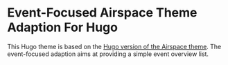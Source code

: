 # Event-Focused Airspace Theme Adaption For Hugo

This Hugo theme is based on the [Hugo version of the Airspace theme](https://github.com/themefisher/airspace-hugo).
The event-focused adaption aims at providing a simple event overview list.
